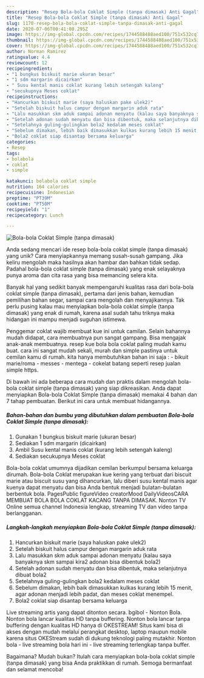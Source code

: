 ```yaml
---
description: "Resep Bola-bola Coklat Simple (tanpa dimasak) Anti Gagal"
title: "Resep Bola-bola Coklat Simple (tanpa dimasak) Anti Gagal"
slug: 1170-resep-bola-bola-coklat-simple-tanpa-dimasak-anti-gagal
date: 2020-07-06T00:41:08.295Z
image: https://img-global.cpcdn.com/recipes/1744588488aed100/751x532cq70/bola-bola-coklat-simple-tanpa-dimasak-foto-resep-utama.jpg
thumbnail: https://img-global.cpcdn.com/recipes/1744588488aed100/751x532cq70/bola-bola-coklat-simple-tanpa-dimasak-foto-resep-utama.jpg
cover: https://img-global.cpcdn.com/recipes/1744588488aed100/751x532cq70/bola-bola-coklat-simple-tanpa-dimasak-foto-resep-utama.jpg
author: Norman Ramirez
ratingvalue: 4.4
reviewcount: 12
recipeingredient:
- "1 bungkus biskuit marie ukuran besar"
- "1 sdm margarin dicairkan"
- " Susu kental manis coklat kurang lebih setengah kaleng"
- "secukupnya Meses coklat"
recipeinstructions:
- "Hancurkan biskuit marie (saya haluskan pake ulek2)"
- "Setelah biskuit halus campur dengan margarin aduk rata"
- "Lalu masukkan skm aduk sampai adonan menyatu (kalau saya banyaknya skm sampai kira2 adonan bisa dibentuk bola2)"
- "Setelah adonan sudah menyatu dan bisa dibentuk, maka selanjutnya dibuat bola2"
- "Setelahnya guling-gulingkan bola2 kedalam meses coklat"
- "Sebelum dimakan, lebih baik dimasukkan kulkas kurang lebih 15 menit, agar adonan menjadi lebih padat, dan meses coklat menempel."
- "Bola2 coklat siap disantap bersama keluarga"
categories:
- Resep
tags:
- bolabola
- coklat
- simple

katakunci: bolabola coklat simple 
nutrition: 164 calories
recipecuisine: Indonesian
preptime: "PT39M"
cooktime: "PT50M"
recipeyield: "1"
recipecategory: Lunch

---
```



![Bola-bola Coklat Simple (tanpa dimasak)](https://img-global.cpcdn.com/recipes/1744588488aed100/751x532cq70/bola-bola-coklat-simple-tanpa-dimasak-foto-resep-utama.jpg)

Anda sedang mencari ide resep bola-bola coklat simple (tanpa dimasak) yang unik? Cara menyiapkannya memang susah-susah gampang. Jika keliru mengolah maka hasilnya akan hambar dan bahkan tidak sedap. Padahal bola-bola coklat simple (tanpa dimasak) yang enak selayaknya punya aroma dan cita rasa yang bisa memancing selera kita.

Banyak hal yang sedikit banyak mempengaruhi kualitas rasa dari bola-bola coklat simple (tanpa dimasak), pertama dari jenis bahan, kemudian pemilihan bahan segar, sampai cara mengolah dan menyajikannya. Tak perlu pusing kalau mau menyiapkan bola-bola coklat simple (tanpa dimasak) yang enak di rumah, karena asal sudah tahu triknya maka hidangan ini mampu menjadi suguhan istimewa.

Penggemar coklat wajib membuat kue ini untuk camilan. Selain bahannya mudah didapat, cara membuatnya pun sangat gampang. Bisa mengajak anak-anak membuatnya.  resep kue bola bola coklat paling mudah kamu buat. cara ini sangat mudah sekali, murah dan simple pastinya untuk cemilan kamu di rumah. kita hanya membutuhkan bahan ini saja : - bikuit marie/roma - messes - mentega - cokelat batang seperti resep jualan simple https.


Di bawah ini ada beberapa cara mudah dan praktis dalam mengolah bola-bola coklat simple (tanpa dimasak) yang siap dikreasikan. Anda dapat menyiapkan Bola-bola Coklat Simple (tanpa dimasak) memakai 4 bahan dan 7 tahap pembuatan. Berikut ini cara untuk membuat hidangannya.

<!--inarticleads1-->

##### Bahan-bahan dan bumbu yang dibutuhkan dalam pembuatan Bola-bola Coklat Simple (tanpa dimasak):

1. Gunakan 1 bungkus biskuit marie (ukuran besar)
1. Sediakan 1 sdm margarin (dicairkan)
1. Ambil  Susu kental manis coklat (kurang lebih setengah kaleng)
1. Sediakan secukupnya Meses coklat


Bola-bola coklat umumnya dijadikan cemilan berkumpul bersama keluarga dirumah. Bola-bola Coklat merupakan kue kering yang terbuat dari biscuit marie atau biscuit susu yang dihancurkan, lalu diberi susu kental manis agar kuenya dapat menyatu dan bisa Anda bentuk menjadi bulatan-bulatan berbentuk bola. PagesPublic figureVideo creatorMood DailyVideosCARA MEMBUAT BOLA BOLA COKLAT KACANG TANPA DIMASAK. Nonton TV Online semua channel Indonesia lengkap, streaming TV dan video tanpa berlangganan. 

<!--inarticleads2-->

##### Langkah-langkah menyiapkan Bola-bola Coklat Simple (tanpa dimasak):

1. Hancurkan biskuit marie (saya haluskan pake ulek2)
1. Setelah biskuit halus campur dengan margarin aduk rata
1. Lalu masukkan skm aduk sampai adonan menyatu (kalau saya banyaknya skm sampai kira2 adonan bisa dibentuk bola2)
1. Setelah adonan sudah menyatu dan bisa dibentuk, maka selanjutnya dibuat bola2
1. Setelahnya guling-gulingkan bola2 kedalam meses coklat
1. Sebelum dimakan, lebih baik dimasukkan kulkas kurang lebih 15 menit, agar adonan menjadi lebih padat, dan meses coklat menempel.
1. Bola2 coklat siap disantap bersama keluarga


Live streaming artis yang dapat ditonton secara. bgibol - Nonton Bola. Nonton bola lancar kualitas HD tanpa buffering. Nonton bola lancar tanpa buffering dengan kualitas HD hanya di OKESTREAM! Situs kami bisa di akses dengan mudah melalui perangkat desktop, laptop maupun mobile karena situs OKEStream sudah di dukung teknologi paling mutakhir. Nonton bola - live streaming bola hari ini - live streaming terlengkap tanpa buffer. 

Bagaimana? Mudah bukan? Itulah cara menyiapkan bola-bola coklat simple (tanpa dimasak) yang bisa Anda praktikkan di rumah. Semoga bermanfaat dan selamat mencoba!
